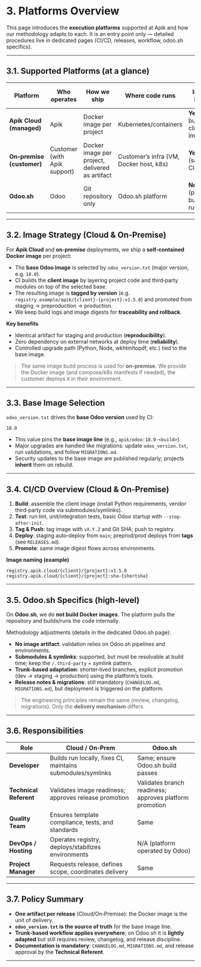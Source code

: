 # 3. Platforms Overview

This page introduces the **execution platforms** supported at Apik and how our methodology adapts to each.
It is an entry point only — detailed procedures live in dedicated pages (CI/CD, releases, workflow, odoo.sh specifics).

---

## 3.1. Supported Platforms (at a glance)

| Platform | Who operates | How we ship | Where code runs | Image build | Trunk-based notes |
|---------|---------------|-------------|-----------------|-------------|-------------------|
| **Apik Cloud (managed)** | Apik | Docker image per project | Kubernetes/containers | **Yes** (CI builds client image) | Standard trunk-based |
| **On‑premise (customer)** | Customer (with Apik support) | Docker image per project, delivered as artifact | Customer’s infra (VM, Docker host, k8s) | **Yes** (same as Cloud) | Standard trunk-based |
| **Odoo.sh** | Odoo | Git repository only | Odoo.sh platform | **No** (platform builds & runs) | Slight adaptation (detailed elsewhere) |

---

## 3.2. Image Strategy (Cloud & On‑Premise)

For **Apik Cloud** and **on‑premise** deployments, we ship a **self‑contained Docker image** per project:

- The **base Odoo image** is selected by `odoo_version.txt` (major version, e.g. `18.0`).
- CI builds the **client image** by layering project code and third‑party modules on top of the selected base.
- The resulting image is **tagged by version** (e.g. `registry.example/apik/{client}-{project}:v1.5.0`) and promoted from staging → preproduction → production.
- We keep build logs and image digests for **traceability and rollback**.

**Key benefits**
- Identical artifact for staging and production (**reproducibility**).
- Zero dependency on external networks at deploy time (**reliability**).
- Controlled upgrade path (Python, Node, wkhtmltopdf, etc.) tied to the base image.

> The same image build process is used for **on‑premise**. We provide the Docker image (and compose/k8s manifests if needed), the customer deploys it in their environment.

---

## 3.3. Base Image Selection

`odoo_version.txt` drives the **base Odoo version** used by CI:

```
18.0
```

- This value pins the **base image line** (e.g., `apik/odoo:18.0-<build>`).
- Major upgrades are handled like migrations: update `odoo_version.txt`, run validations, and follow `MIGRATIONS.md`.
- Security updates to the base image are published regularly; projects **inherit** them on rebuild.

---

## 3.4. CI/CD Overview (Cloud & On‑Premise)

1. **Build**: assemble the client image (install Python requirements, vendor third‑party code via submodules/symlinks).
2. **Test**: run lint, unit/integration tests, basic Odoo startup with `--stop-after-init`.
3. **Tag & Push**: tag image with `vX.Y.Z` and Git SHA; push to registry.
4. **Deploy**: staging auto‑deploy from `main`; preprod/prod deploys from **tags** (see `RELEASES.md`).
5. **Promote**: same image digest flows across environments.

**Image naming (example)**
```
registry.apik.cloud/{client}/{project}:v1.5.0
registry.apik.cloud/{client}/{project}:sha-{shortsha}
```

---

## 3.5. Odoo.sh Specifics (high‑level)

On **Odoo.sh**, we do **not build Docker images**. The platform pulls the repository and builds/runs the code internally.

Methodology adjustments (details in the dedicated Odoo.sh page):
- **No image artifact**: validation relies on Odoo.sh pipelines and environments.
- **Submodules & symlinks**: supported, but must be resolvable at build time; keep the `/.third-party` + symlink pattern.
- **Trunk‑based adaptation**: shorter‑lived branches, explicit promotion (dev → staging → production) using the platform’s tools.
- **Release notes & migrations**: still mandatory (`CHANGELOG.md`, `MIGRATIONS.md`), but deployment is triggered on the platform.

> The engineering principles remain the same (review, changelog, migrations). Only the **delivery mechanism** differs.

---

## 3.6. Responsibilities

| Role | Cloud / On‑Prem | Odoo.sh |
|------|------------------|---------|
| **Developer** | Builds run locally, fixes CI, maintains submodules/symlinks | Same; ensure Odoo.sh build passes |
| **Technical Referent** | Validates image readiness; approves release promotion | Validates branch readiness; approves platform promotion |
| **Quality Team** | Ensures template compliance, tests, and standards | Same |
| **DevOps / Hosting** | Operates registry, deploys/stabilizes environments | N/A (platform operated by Odoo) |
| **Project Manager** | Requests release, defines scope, coordinates delivery | Same |

---

## 3.7. Policy Summary

- **One artifact per release** (Cloud/On‑Premise): the Docker image is the unit of delivery.
- **`odoo_version.txt` is the source of truth** for the base image line.
- **Trunk‑based workflow applies everywhere**; on Odoo.sh it is **lightly adapted** but still requires review, changelog, and release discipline.
- **Documentation is mandatory**: `CHANGELOG.md`, `MIGRATIONS.md`, and release approval by the **Technical Referent**.

---
